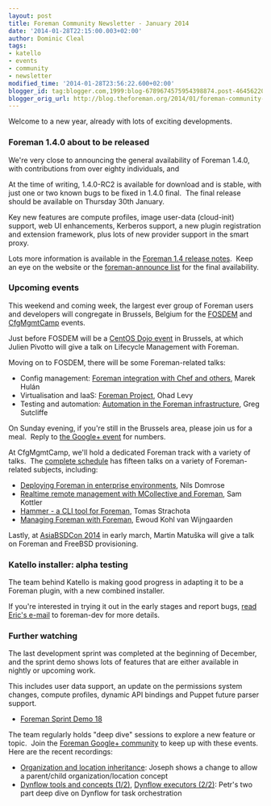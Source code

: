 ```yaml
---
layout: post
title: Foreman Community Newsletter - January 2014
date: '2014-01-28T22:15:00.003+02:00'
author: Dominic Cleal
tags:
- katello
- events
- community
- newsletter
modified_time: '2014-01-28T23:56:22.600+02:00'
blogger_id: tag:blogger.com,1999:blog-6789674575954398874.post-4645622021234825583
blogger_orig_url: http://blog.theforeman.org/2014/01/foreman-community-newsletter-january.html
---
```


Welcome to a new year, already with lots of exciting developments.  
  
<!--more-->

### Foreman 1.4.0 about to be released

We're very close to announcing the general availability of Foreman
1.4.0, with contributions from over eighty individuals, and  
  
At the time of writing, 1.4.0-RC2 is available for download and is
stable, with just one or two known bugs to be fixed in 1.4.0 final.  The
final release should be available on Thursday 30th January.  
  
Key new features are compute profiles, image user-data (cloud-init)
support, web UI enhancements, Kerberos support, a new plugin
registration and extension framework, plus lots of new provider support
in the smart proxy.  
  
Lots more information is available in the [Foreman 1.4 release
notes](http://theforeman.org/manuals/1.4/index.html#Releasenotesfor1.4). 
Keep an eye on the website or the [foreman-announce
list](https://groups.google.com/forum/#!forum/foreman-announce) for the
final availability.  
  

### Upcoming events

This weekend and coming week, the largest ever group of Foreman users
and developers will congregate in Brussels, Belgium for the
[FOSDEM](https://fosdem.org/2014/) and
[CfgMgmtCamp](http://cfgmgmtcamp.eu/) events.  
  
Just before FOSDEM will be a [CentOS Dojo
event](http://wiki.centos.org/Events/Dojo/Brussels2014) in Brussels, at
which Julien Pivotto will give a talk on Lifecycle Management with
Foreman.  
  
Moving on to FOSDEM, there will be some Foreman-related talks:  

-   Config management: [Foreman integration with Chef and
    others](https://fosdem.org/2014/schedule/event/foreman_integration_chef/),
    Marek Hulán
-   Virtualisation and IaaS: [Foreman
    Project](https://fosdem.org/2014/schedule/event/virtiaas09/), Ohad
    Levy
-   Testing and automation: [Automation in the Foreman
    infrastructure](https://fosdem.org/2014/schedule/event/automating_foreman_instructure/),
    Greg Sutcliffe

On Sunday evening, if you're still in the Brussels area, please join us
for a meal.  Reply to [the Google+
event](https://plus.google.com/u/0/events/chakerf46aqaeffi7kh7llm0jvg)
for numbers.  

At CfgMgmtCamp, we'll hold a dedicated Foreman track with a variety of
talks.  The [complete schedule](http://cfgmgmtcamp.eu/Foreman.html) has
fifteen talks on a variety of Foreman-related subjects, including:  

-   [Deploying Foreman in enterprise
    environments](http://cfgmgmtcamp.eu/foreman/deploying_foreman_in_enterprise_environments.html),
    Nils Domrose
-   [Realtime remote management with MCollective and
    Foreman](http://cfgmgmtcamp.eu/foreman/real-time_remote_management_with_mcollective_and_foreman.html),
    Sam Kottler
-   [Hammer - a CLI tool for
    Foreman](http://cfgmgmtcamp.eu/foreman/hammer_-_cli_tool_for_foreman.html),
    Tomas Strachota
-   [Managing Foreman with
    Foreman](http://cfgmgmtcamp.eu/foreman/managing_foreman_with_foreman.html),
    Ewoud Kohl van Wijngaarden

Lastly, at [AsiaBSDCon 2014](http://2014.asiabsdcon.org/) in early
march, Martin Matuška will give a talk on Foreman and FreeBSD
provisioning.  
  

### Katello installer: alpha testing

The team behind Katello is making good progress in adapting it to be a
Foreman plugin, with a new combined installer.  
  
If you're interested in trying it out in the early stages and report
bugs, [read Eric's
e-mail](https://groups.google.com/d/msg/foreman-dev/nq4plJ09Yl4/UepvvXOWuwYJ)
to foreman-dev for more details.  
  

### Further watching

The last development sprint was completed at the beginning of December,
and the sprint demo shows lots of features that are either available in
nightly or upcoming work.  
  
This includes user data support, an update on the permissions system
changes, compute profiles, dynamic API bindings and Puppet future parser
support.  

-   [Foreman Sprint Demo 18](http://www.youtube.com/watch?v=L_WwMk612wI)

The team regularly holds "deep dive" sessions to explore a new feature
or topic.  Join the [Foreman Google+
community](https://plus.google.com/u/0/communities/106976851375995577697)
to keep up with these events. Here are the recent recordings:  

-   [Organization and location
    inheritance](http://www.youtube.com/watch?v=_9DEKT5Irmc): Joseph
    shows a change to allow a parent/child organization/location concept
-   [Dynflow tools and
    concepts (1/2)](http://www.youtube.com/watch?v=5dprXA7gbSI),
    [Dynflow
    executors (2/2)](http://www.youtube.com/watch?v=drBY8Z1CcKs): Petr's
    two part deep dive on Dynflow for task orchestration
